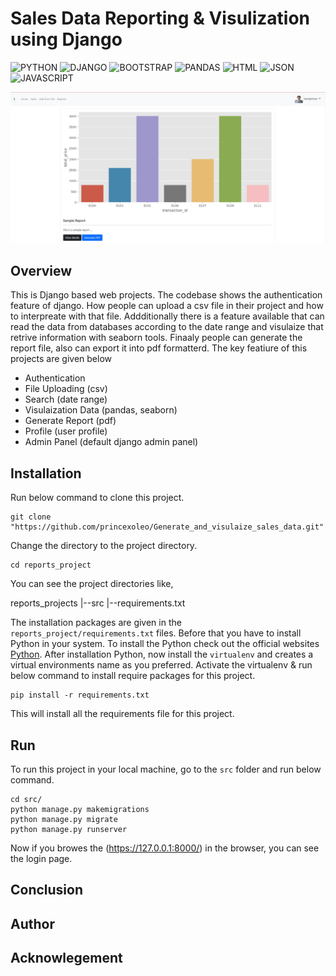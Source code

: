 # Sales Data Reporting & Visulization using Django

![PYTHON](https://img.shields.io/badge/Python-FFD43B?style=for-the-badge&logo=python&logoColor=blue)
![DJANGO](https://img.shields.io/badge/Django-092E20?style=for-the-badge&logo=django&logoColor=green)
![BOOTSTRAP](https://img.shields.io/badge/Bootstrap-563D7C?style=for-the-badge&logo=bootstrap&logoColor=white)
![PANDAS](https://img.shields.io/badge/Pandas-2C2D72?style=for-the-badge&logo=pandas&logoColor=white)
![HTML](https://img.shields.io/badge/HTML5-E34F26?style=for-the-badge&logo=html5&logoColor=white)
![JSON](https://img.shields.io/badge/json-5E5C5C?style=for-the-badge&logo=json&logoColor=white)
![JAVASCRIPT](https://img.shields.io/badge/JavaScript-323330?style=for-the-badge&logo=javascript&logoColor=F7DF1E)





![This is an image](https://github.com/princexoleo/Generate_and_visulaize_sales_data/blob/main/img_ss/reports_home.png)

## Overview
This is Django based web projects. The codebase shows the authentication feature of django. How people can upload a csv file in their project and how to interpreate with that file. Addditionally there is a feature available that can read the data from databases according to the date range and visulaize that retrive information with seaborn tools. Finaaly people can generate the report file, also can export it into pdf formatterd. The key featiure of this projects are given below

* Authentication
* File Uploading (csv)
* Search (date range)
* Visulaization Data (pandas, seaborn)
* Generate Report (pdf)
* Profile (user profile)
* Admin Panel (default django admin panel)


## Installation
Run below command to clone this project.
```
git clone "https://github.com/princexoleo/Generate_and_visulaize_sales_data.git"
```
Change the directory to the project directory.
```
cd reports_project
```
You can see the project directories like,

reports_projects
  |--src
  |--requirements.txt

The installation packages are given in the `reports_project/requirements.txt` files. Before that you have to install Python in your system. To install the Python check out the official websites [Python](https://www.python.org/). After installation Python, now install the `virtualenv` and creates a virtual environments name as you preferred. Activate the virtualenv & run below command to install require packages for this project. 
```
pip install -r requirements.txt

```
This will install all the requirements file for this project.


## Run
To run this project in your local machine, go to the `src` folder and run below command.
```
cd src/
python manage.py makemigrations
python manage.py migrate
python manage.py runserver

```
Now if you browes the (https://127.0.0.1:8000/) in the browser, you can see the login page.

## Conclusion


## Author


## Acknowlegement